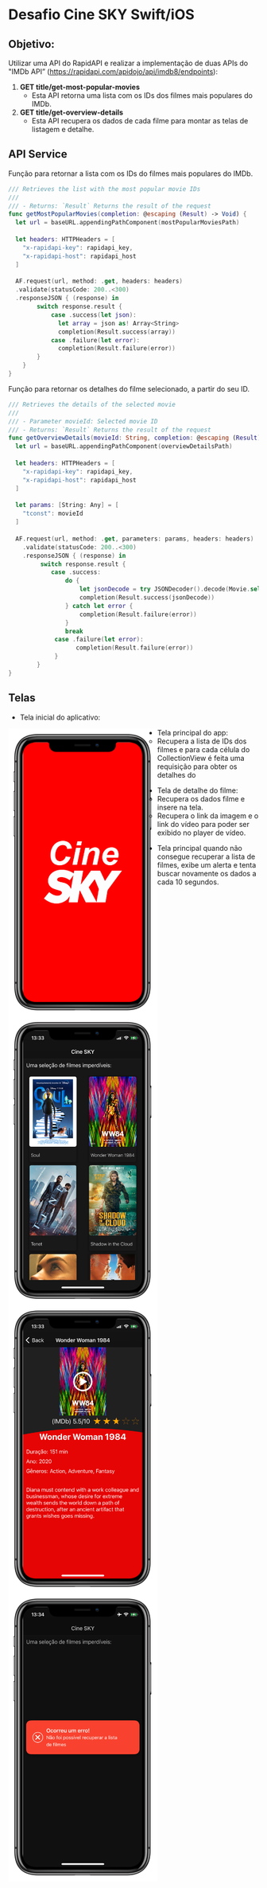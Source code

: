# Desafio Cine SKY Swift/iOS

## Objetivo:

Utilizar uma API do RapidAPI e realizar a implementação de duas APIs do "IMDb API” (https://rapidapi.com/apidojo/api/imdb8/endpoints):

1. **GET title/get-most-popular-movies**
   * Esta API retorna uma lista com os IDs dos filmes mais populares do IMDb.
2. **GET title/get-overview-details**
   * Esta API recupera os dados de cada filme para montar as telas de listagem e detalhe.

## API Service

Função para retornar a lista com os IDs do filmes mais populares do IMDb.

```swift
/// Retrieves the list with the most popular movie IDs
///
/// - Returns: `Result` Returns the result of the request
func getMostPopularMovies(completion: @escaping (Result) -> Void) {
  let url = baseURL.appendingPathComponent(mostPopularMoviesPath)

  let headers: HTTPHeaders = [
    "x-rapidapi-key": rapidapi_key,
    "x-rapidapi-host": rapidapi_host
  ]

  AF.request(url, method: .get, headers: headers)
  .validate(statusCode: 200..<300)
  .responseJSON { (response) in
        switch response.result {
            case .success(let json):
              let array = json as! Array<String>
              completion(Result.success(array))
            case .failure(let error):
              completion(Result.failure(error))
        }
    }
}
```



Função para retornar os detalhes do filme selecionado, a partir do seu ID.

```swift
/// Retrieves the details of the selected movie
///
/// - Parameter movieId: Selected movie ID
/// - Returns: `Result` Returns the result of the request
func getOverviewDetails(movieId: String, completion: @escaping (Result) -> Void) {
  let url = baseURL.appendingPathComponent(overviewDetailsPath)

  let headers: HTTPHeaders = [
    "x-rapidapi-key": rapidapi_key,
    "x-rapidapi-host": rapidapi_host
  ]

  let params: [String: Any] = [
    "tconst": movieId
  ]

  AF.request(url, method: .get, parameters: params, headers: headers)
  	.validate(statusCode: 200..<300)
  	.responseJSON { (response) in
         switch response.result {
            case .success:
              	do {
                  	let jsonDecode = try JSONDecoder().decode(Movie.self, from: response.data!)
                    completion(Result.success(jsonDecode))
                } catch let error {
                    completion(Result.failure(error))
                }
                break
             case .failure(let error):
                   completion(Result.failure(error))
             }
        }
}
```



## Telas

* Tela inicial do aplicativo:

<img src="Images/Cine_SKY_LaunchScreen.png" alt="Cine_SKY_LaunchScreen" width="300" style="float: left;" />

* Tela principal do app:
  * Recupera a lista de IDs dos filmes e para cada célula do CollectionView é feita uma requisição para obter os detalhes do

<img src="Images/Cine_SKY_TelaInicial.png" alt="Cine_SKY_TelaInicial" width="300" style="float: left;" />

* Tela de detalhe do filme:
  * Recupera os dados filme e insere na tela.
  * Recupera o link da imagem e o link do vídeo para poder ser exibido no player de vídeo.

<img src="Images/Cine_SKY_Detail.png" alt="Cine_SKY_Detail" width="300" style="float: left;" />

* Tela principal quando não consegue recuperar a lista de filmes, exibe um alerta e tenta buscar novamente os dados a cada 10 segundos.

<img src="Images/Cine_SKY_Error.png" alt="Cine_SKY_Error" width="300" style="float: left;" />

